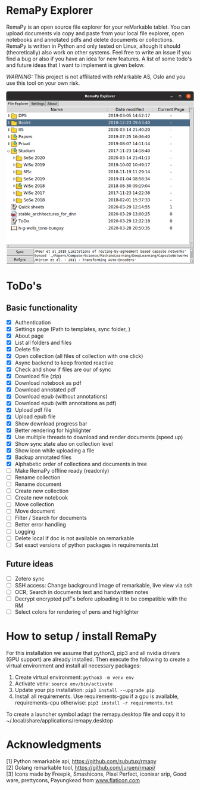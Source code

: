 # RemaPy Explorer

RemaPy is an open source file explorer for your reMarkable tablet. You can upload documents via copy and paste from your local file explorer, open notebooks and annotated pdfs and delete documents or collections. RemaPy is written in Python and only tested on Linux,
altough it should (theoretically) also work on other systems. Feel free to 
write an issue if you find a bug or also if you have an idea for new features. 
A list of some todo's and future ideas that I want to implement is given below.

*WARNING:* This project is not affiliated with reMarkable AS, Oslo and you use this tool on your own risk.

<img src="doc/explorer.png" />


# ToDo's
## Basic functionality
 - [x] Authentication
 - [x] Settings page (Path to templates, sync folder, )
 - [x] About page
 - [x] List all folders and files
 - [x] Delete file
 - [x] Open collection (all files of collection with one click)
 - [x] Async backend to keep fronted reactive
 - [x] Check and show if files are our of sync
 - [x] Download file (zip)
 - [x] Download notebook as pdf
 - [x] Download annotated pdf
 - [x] Download epub (without annotations)
 - [x] Download epub (with annotations as pdf)
 - [x] Upload pdf file
 - [x] Upload epub file
 - [x] Show download progress bar
 - [x] Better rendering for highlighter
 - [x] Use multiple threads to download and render documents (speed up)
 - [x] Show sync state also on collection level
 - [x] Show icon while uploading a file
 - [x] Backup annotated files
 - [x] Alphabetic order of collections and documents in tree
 - [ ] Make RemaPy offline ready (readonly)
 - [ ] Rename collection
 - [ ] Rename document
 - [ ] Create new collection
 - [ ] Create new notebook
 - [ ] Move collection
 - [ ] Move document
 - [ ] Filter / Search for documents
 - [ ] Better error handling
 - [ ] Logging
 - [ ] Delete local if doc is not available on remarkable 
 - [ ] Set exact versions of python packages in requirements.txt

## Future ideas
 - [ ] Zotero sync
 - [ ] SSH access: Change background image of remarkable, live view via ssh
 - [ ] OCR; Search in documents text and handwritten notes
 - [ ] Decrypt encrypted pdf's before uploading it to be compatible with the RM
 - [ ] Select colors for rendering of pens and highlighter

# How to setup / install RemaPy
For this installation we assume that python3, pip3 and all nvidia drivers
(GPU support) are already installed. Then execute the following
to create a virtual environment and install all necessary packages:

1. Create virtual environment: ```python3 -m venv env```
2. Activate venv: ```source env/bin/activate```
3. Update your pip installation: ```pip3 install --upgrade pip```
4. Install all requirements. Use requirements-gpu if a gpu is available, requirements-cpu otherwise: ```pip3 install -r requirements.txt```


To create a launcher symbol adapt the remapy.desktop file and copy it 
to ~/.local/share/applications/remapy.desktop


# Acknowledgments
[1] Python remarkable api, https://github.com/subutux/rmapy <br />
[2] Golang remarkable tool, https://github.com/juruen/rmapi/ <br />
[3] Icons made by Freepik, Smashicons, Pixel Perfect, iconixar  srip, 
Good ware, prettycons, Payungkead from www.flaticon.com <br />